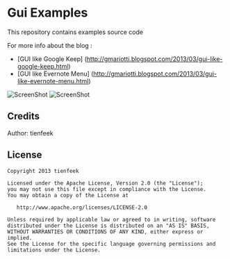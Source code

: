# Gui Examples

This repository contains examples source code

For more info about the blog : 
* [GUI like Google Keep] (http://gmariotti.blogspot.com/2013/03/gui-like-google-keep.html)
* [GUI like Evernote Menu] (http://gmariotti.blogspot.com/2013/03/gui-like-evernote-menu.html)

![ScreenShot](https://github.com/tienfeek/GoogleKeep/blob/master/device1.gif)
![ScreenShot](https://github.com/tienfeek/GoogleKeep/blob/master/gui1.gif)

Credits
-------

Author: tienfeek

License
-------

    Copyright 2013 tienfeek

    Licensed under the Apache License, Version 2.0 (the "License");
    you may not use this file except in compliance with the License.
    You may obtain a copy of the License at

       http://www.apache.org/licenses/LICENSE-2.0

    Unless required by applicable law or agreed to in writing, software
    distributed under the License is distributed on an "AS IS" BASIS,
    WITHOUT WARRANTIES OR CONDITIONS OF ANY KIND, either express or implied.
    See the License for the specific language governing permissions and
    limitations under the License.
    
